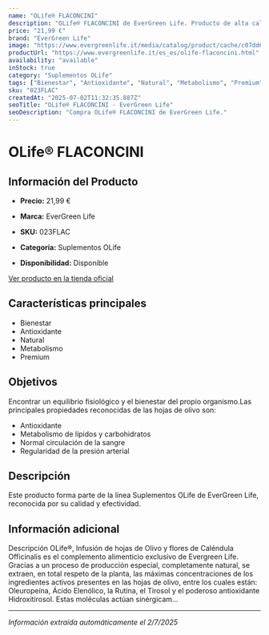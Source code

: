 ```yaml
---
name: "OLife® FLACONCINI"
description: "OLife® FLACONCINI de EverGreen Life. Producto de alta calidad."
price: "21,99 €"
brand: "EverGreen Life"
image: "https://www.evergreenlife.it/media/catalog/product/cache/c07dd61d864357977e19899508bed4cf/o/l/olife_flaconcini_150mlx10.png"
productUrl: "https://www.evergreenlife.it/es_es/olife-flaconcini.html"
availability: "available"
inStock: true
category: "Suplementos OLife"
tags: ["Bienestar", "Antioxidante", "Natural", "Metabolismo", "Premium"]
sku: "023FLAC"
createdAt: "2025-07-02T11:32:35.887Z"
seoTitle: "OLife® FLACONCINI - EverGreen Life"
seoDescription: "Compra OLife® FLACONCINI de EverGreen Life."
---
```


# OLife® FLACONCINI



## Información del Producto

- **Precio:** 21,99 €
- **Marca:** EverGreen Life
- **SKU:** 023FLAC
- **Categoría:** Suplementos OLife

- **Disponibilidad:** Disponible

[Ver producto en la tienda oficial](https://www.evergreenlife.it/es_es/olife-flaconcini.html)

## Características principales

- Bienestar
- Antioxidante
- Natural
- Metabolismo
- Premium


## Objetivos

Encontrar un equilibrio fisiológico y el bienestar del propio organismo.Las principales propiedades reconocidas de las hojas de olivo son:
- Antioxidante
- Metabolismo de lípidos y carbohidratos
- Normal circulación de la sangre
- Regularidad de la presión arterial


## Descripción

Este producto forma parte de la línea Suplementos OLife de EverGreen Life, reconocida por su calidad y efectividad.


## Información adicional

Descripción
        OLife®, Infusión de hojas de Olivo y flores de Caléndula Officinalis es el complemento alimenticio exclusivo de Evergreen Life. Gracias a un proceso de producción especial, completamente natural, se extraen, en total respeto de la planta, las máximas concentraciones de los ingredientes activos presentes en las hojas de olivo, entre los cuales están: Oleuropeína, Ácido Elenólico, la Rutina, el Tirosol y el poderoso antioxidante Hidroxitirosol. Estas moléculas actúan sinérgicam...

---

*Información extraída automáticamente el 2/7/2025*
